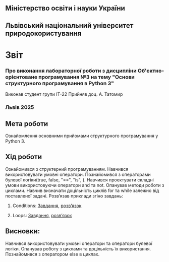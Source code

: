 ## Міністерство освіти і науки України

## Львівський національний університет природокористування
# Звіт 
### Про виконання лабораторної роботи з дисципліни Об'єктно-орієнтоване програмування №3 на тему "Основи структурного програмування в Python 3"
Виконав студент групи ІТ-22
Прийняв доц. А. Татомир
### Львів 2025

## Мета роботи
Ознайомлення основними прийомами структурного програмування у Python 3.

## Хід роботи
Ознайомився з структерний програмуванням.
Навчився використовувати умовні оператори.
Познайомився з операторами булевої логіки(true, false, "==", "is", ).
Навчився проектувати складні умови використовуючи оператори and та not.
Опанував методи роботи з циклами. Навчив визначати доцільність циклів for та while залежно від поставленої задачі.
Розв’язав приклади згіно завдань:
1. Conditions:
[Завдання](https://www.learnpython.org/en/Conditions), [розв’язок](lab-3-conditions.py)

2. Loops: [Завдання](https://www.learnpython.org/en/Loops), [розв’язок](lab-3-loops.py)

## Висновки:
Навчився використовувати умовні оператори та оператори булевої логіки.
Опанував роботу з циклами та доцільність їх використання. Познайомився з оператором else в циклах.